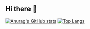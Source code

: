 ## Hi there 👋

<!--
**Shinokawa/Shinokawa** is a ✨ _special_ ✨ repository because its `README.md` (this file) appears on your GitHub profile.

Here are some ideas to get you started:

- 🔭 I’m currently working on ...
- 🌱 I’m currently learning ...
- 👯 I’m looking to collaborate on ...
- 🤔 I’m looking for help with ...
- 💬 Ask me about ...
- 📫 How to reach me: ...
- 😄 Pronouns: ...
- ⚡ Fun fact: ...
-->
[![Anurag's GitHub stats](https://github-readme-stats.vercel.app/api?username=Shinokawa)](https://github.com/anuraghazra/github-readme-stats)
[![Top Langs](https://github-readme-stats.vercel.app/api/top-langs/?username=Shinokawa)](https://github.com/anuraghazra/github-readme-stats)
